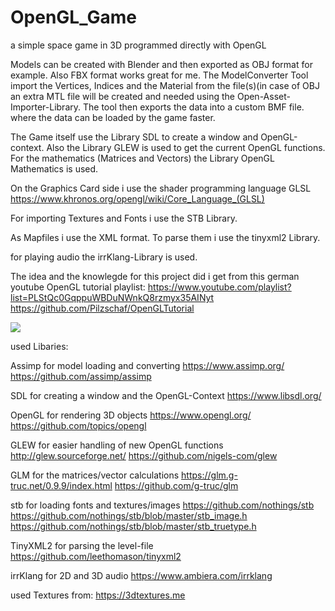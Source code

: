 # OpenGL_Game
a simple space game in 3D programmed directly with OpenGL

Models can be created with Blender and then exported as OBJ format for example. Also FBX format works great for me.
The ModelConverter Tool import the Vertices, Indices and the Material from the file(s)(in case of OBJ an extra MTL file will be created and needed
using the Open-Asset-Importer-Library. The tool then exports the data into a custom BMF file. where the data can be loaded by the game faster.

The Game itself use the Library SDL to create a window and OpenGL-context. Also the Library GLEW is used to get the current OpenGL functions.
For the mathematics (Matrices and Vectors) the Library OpenGL Mathematics is used.

On the Graphics Card side i use the shader programming language GLSL
https://www.khronos.org/opengl/wiki/Core_Language_(GLSL)

For importing Textures and Fonts i use the STB Library.

As Mapfiles i use the XML format. To parse them i use the tinyxml2 Library.

for playing audio the irrKlang-Library is used.

The idea and the knowlegde for this project did i get from this german youtube OpenGL tutorial playlist:
https://www.youtube.com/playlist?list=PLStQc0GqppuWBDuNWnkQ8rzmyx35AINyt
https://github.com/Pilzschaf/OpenGLTutorial


![](Images/screenshot9.png)


used Libaries:

Assimp for model loading and converting
https://www.assimp.org/
https://github.com/assimp/assimp

SDL for creating a window and the OpenGL-Context
https://www.libsdl.org/

OpenGL for rendering 3D objects
https://www.opengl.org/
https://github.com/topics/opengl

GLEW for easier handling of new OpenGL functions
http://glew.sourceforge.net/
https://github.com/nigels-com/glew

GLM for the matrices/vector calculations
https://glm.g-truc.net/0.9.9/index.html
https://github.com/g-truc/glm

stb for loading fonts and textures/images
https://github.com/nothings/stb
https://github.com/nothings/stb/blob/master/stb_image.h
https://github.com/nothings/stb/blob/master/stb_truetype.h

TinyXML2 for parsing the level-file
https://github.com/leethomason/tinyxml2

irrKlang for 2D and 3D audio
https://www.ambiera.com/irrklang

used Textures from:
https://3dtextures.me
